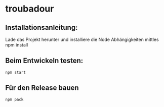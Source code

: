 # troubadour

## Installationsanleitung:
Lade das Projekt herunter und installiere die Node Abhängigkeiten mittles npm install

## Beim Entwickeln testen:
    npm start

## Für den Release bauen
    npm pack